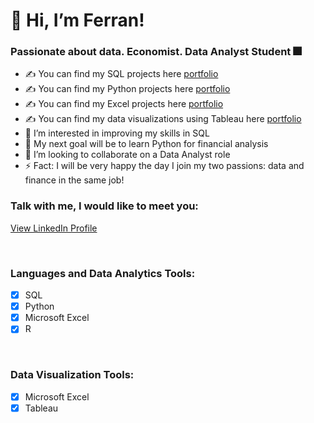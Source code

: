 # 👋 Hi, I’m Ferran!

### Passionate about data. Economist. Data Analyst Student 🎆

- ✍ You can find my SQL projects here [portfolio](https://github.com/ferranindata/SQL-Portfolio-Projects)
- ✍ You can find my Python projects here [portfolio](https://github.com/ferranindata/Python-Portfolio-Projects)
- ✍ You can find my Excel projects here [portfolio](https://github.com/ferranindata/Excel-Portfolio-Projects)
- ✍ You can find my data visualizations using Tableau here [portfolio](https://public.tableau.com/app/profile/ferran.espunya)
- 👀 I’m interested in improving my skills in SQL
- 🥅 My next goal will be to learn Python for financial analysis
- 💞️ I’m looking to collaborate on a Data Analyst role
- ⚡ Fact: I will be very happy the day I join my two passions: data and finance in the same job!

### Talk with me, I would like to meet you:
[View LinkedIn Profile](https://www.linkedin.com/in/ferran-espunya/)

<br />

### Languages and Data Analytics Tools:
- [x] SQL
- [x] Python
- [x] Microsoft Excel
- [x] R

<br />

### Data Visualization Tools:
- [x] Microsoft Excel
- [x] Tableau

<br />


<!---
ferranindata/ferranindata is a ✨ special ✨ repository because its `README.md` (this file) appears on your GitHub profile.
You can click the Preview link to take a look at your changes.
--->
